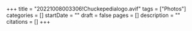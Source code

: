 +++
title = "20221008003306!Chuckepedialogo.avif"
tags = ["Photos"]
categories = []
startDate = ""
draft = false
pages = []
description = ""
citations = []
+++
